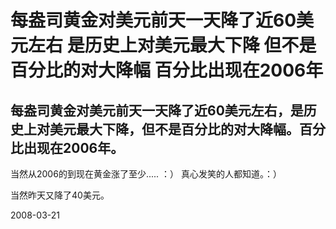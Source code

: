 # 每盎司黄金对美元前天一天降了近60美元左右 是历史上对美元最大下降 但不是百分比的对大降幅 百分比出现在2006年

## 每盎司黄金对美元前天一天降了近60美元左右，是历史上对美元最大下降，但不是百分比的对大降幅。百分比出现在2006年。

当然从2006的到现在黄金涨了至少..... ：） 真心发笑的人都知道。：）

当然昨天又降了40美元。

2008-03-21